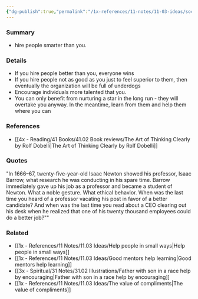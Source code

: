 ```yaml
---
{"dg-publish":true,"permalink":"/1x-references/11-notes/11-03-ideas/social-comparison-bias/","title":"Social comparison bias"}
---
```



### Summary
- hire people smarter than you.

### Details
- If you hire people better than you, everyone wins
- If you hire people not as good as you just to feel superior to them, then eventually the organization will be full of underdogs
- Encourage individuals more talented that you.
- You can only benefit from nurturing a star in the long run - they will overtake you anyway. In the meantime, learn from them and help them where you can

### References
- [[4x - Reading/41 Books/41.02 Book reviews/The Art of Thinking Clearly by Rolf Dobelli\|The Art of Thinking Clearly by Rolf Dobelli]]

### Quotes
"In 1666–67, twenty-five-year-old Isaac Newton showed his professor, Isaac Barrow, what research he was conducting in his spare time. Barrow immediately gave up his job as a professor and became a student of Newton. What a noble gesture. What ethical behavior. When was the last time you heard of a professor vacating his post in favor of a better candidate? And when was the last time you read about a CEO clearing out his desk when he realized that one of his twenty thousand employees could do a better job?""

### Related
- [[1x - References/11 Notes/11.03 Ideas/Help people in small ways\|Help people in small ways]]
- [[1x - References/11 Notes/11.03 Ideas/Good mentors help learning\|Good mentors help learning]]
- [[3x - Spiritual/31 Notes/31.02 Illustrations/Father with son in a race help by encouraging\|Father with son in a race help by encouraging]]
- [[1x - References/11 Notes/11.03 Ideas/The value of compliments\|The value of compliments]]
